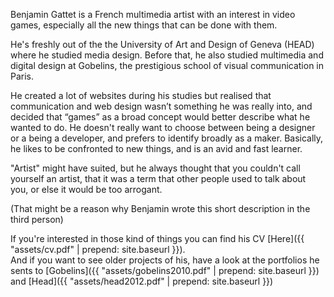 Benjamin Gattet is a French multimedia artist with an interest in video games, especially all the new things that can be done with them.

He's freshly out of the the University of Art and Design of Geneva (HEAD) where he studied media design. Before that, he also studied multimedia and digital design at Gobelins, the prestigious school of visual communication in Paris.

He created a lot of websites during his studies but realised that communication and web design wasn’t something he was really into, and decided that “games” as a broad concept would better describe what he wanted to do. He doesn't really want to choose between being a designer or a being a developer, and prefers to identify broadly as a maker.
Basically, he likes to be confronted to new things, and is an avid and fast learner.

"Artist" might have suited, but he always thought that you couldn't call yourself an artist, that it was a term that other people used to talk about you, or else it would be too arrogant.

(That might be a reason why Benjamin wrote this short description in the third person)

If you're interested in those kind of things you can find his CV [Here]({{ "assets/cv.pdf" | prepend: site.baseurl }}).   
And if you want to see older projects of his, have a look at the portfolios he sents to [Gobelins]({{ "assets/gobelins2010.pdf" | prepend: site.baseurl }}) and [Head]({{ "assets/head2012.pdf" | prepend: site.baseurl }})
